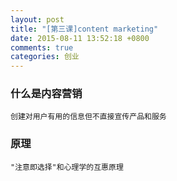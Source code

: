 ```yaml
---
layout: post
title: "[第三课]content marketing"
date: 2015-08-11 13:52:18 +0800
comments: true
categories: 创业
---
```


### 什么是内容营销
```
创建对用户有用的信息但不直接宣传产品和服务
```

### 原理
```
"注意即选择"和心理学的互惠原理
```

